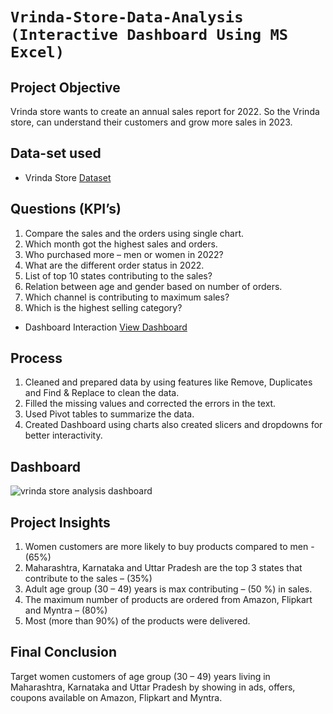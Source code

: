 # `Vrinda-Store-Data-Analysis (Interactive Dashboard Using MS Excel)`
## Project Objective
Vrinda store wants to create an annual sales report for 2022. So the Vrinda store, can understand their customers and grow more sales in 2023. 

## Data-set used
- <p> Vrinda Store <a href = '[https://github.com/Etishasri/Vrinda-Store-Data-Analysis-Dashboard/blob/main/Vrinda%20Store%20Data%20Analysis.xlsx%20-%20Vrinda%20Store.xlsx](https://github.com/Etishasri/Vrinda-Store-Data-Analysis-Dashboard/blob/main/Vrinda%20Store.xlsx)'> Dataset </a> </p>

## Questions (KPI’s)
1.	Compare the sales and the orders using single chart.
2.	Which month got the highest sales and orders.
3.	Who purchased more – men or women in 2022?
4.	What are the different order status in 2022.
5.	List of top 10 states contributing to the sales?
6.	Relation between age and gender based on number of orders.
7.	Which channel is contributing to maximum sales?
8.	Which is the highest selling category?
- Dashboard Interaction <a href = "https://github.com/Etishasri/Vrinda-Store-Data-Analysis-Dashboard/blob/main/vrinda%20store%20analysis%20dashboard.png"> View Dashboard </a>

## Process
1.	Cleaned and prepared data by using features like Remove, Duplicates and Find & Replace to clean the data.
2.	Filled the missing values and corrected the errors in the text.
3.	 Used Pivot tables to summarize the data.
4.	Created Dashboard using charts also created slicers and dropdowns for better interactivity.

## Dashboard
![vrinda store analysis dashboard](https://github.com/user-attachments/assets/7fc6e690-b44a-4f7e-9caf-e8fd158fe41d)

## Project Insights
1.	Women customers are more likely to buy products compared to men - (65%)
2.	Maharashtra, Karnataka and Uttar Pradesh are the top 3 states that contribute to the sales – (35%)
3.	Adult age group (30 – 49) years is max contributing – (50 %) in sales.
4.	The maximum number of products are ordered from Amazon, Flipkart and Myntra – (80%)
5.	Most (more than 90%) of the products were delivered.

## Final Conclusion
Target women customers of age group (30 – 49) years living in Maharashtra, Karnataka and Uttar Pradesh by showing in ads, offers, coupons available on Amazon, Flipkart and Myntra.

